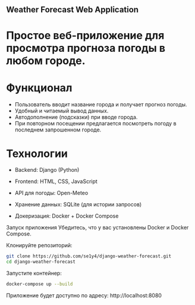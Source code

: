 ## Weather Forecast Web Application
# Простое веб-приложение для просмотра прогноза погоды в любом городе.

# Функционал
- Пользователь вводит название города и получает прогноз погоды.
- Удобный и читаемый вывод данных.
- Автодополнение (подсказки) при вводе города.
- При повторном посещении предлагается посмотреть погоду в последнем запрошенном городе.

# Технологии
- Backend: Django (Python)

- Frontend: HTML, CSS, JavaScript

- API для погоды: Open-Meteo

- Хранение данных: SQLite (для истории запросов)

- Докеризация: Docker + Docker Compose

Запуск приложения
Убедитесь, что у вас установлены Docker и Docker Compose.

Клонируйте репозиторий:

```bash
git clone https://github.com/se1y4/django-weather-forecast.git  
cd django-weather-forecast  
```
Запустите контейнер:
```bash
docker-compose up --build  
```
Приложение будет доступно по адресу: http://localhost:8080

